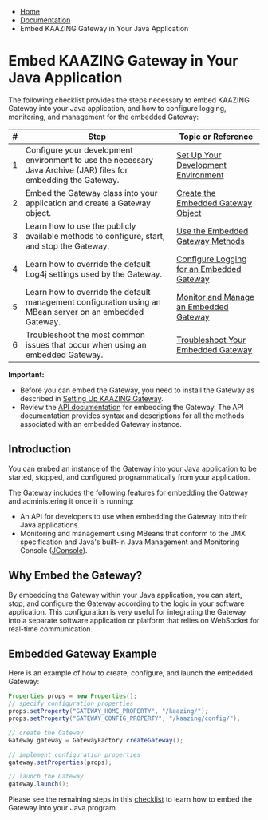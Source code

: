 -   [Home](../../index.md)
-   [Documentation](../index.md)
-   Embed KAAZING Gateway in Your Java Application

Embed KAAZING Gateway in Your Java Application
==============================================

The following checklist provides the steps necessary to embed KAAZING Gateway into your Java application, and how to configure logging, monitoring, and management for the embedded Gateway:

| \#  | Step                                                                                                               | Topic or Reference                                                                   |
|-----|--------------------------------------------------------------------------------------------------------------------|--------------------------------------------------------------------------------------|
| 1   | Configure your development environment to use the necessary Java Archive (JAR) files for embedding the Gateway. | [Set Up Your Development Environment](../embedded-gateway/p_embedded_gateway_setup.md)                |
| 2   | Embed the Gateway class into your application and create a Gateway object.                                      | [Create the Embedded Gateway Object](../embedded-gateway/p_embedded_gateway_object.md)         |
| 3   | Learn how to use the publicly available methods to configure, start, and stop the Gateway.                      | [Use the Embedded Gateway Methods](../embedded-gateway/p_embedded_gateway_methods.md)          |
| 4   | Learn how to override the default Log4j settings used by the Gateway.                                           | [Configure Logging for an Embedded Gateway](../embedded-gateway/p_embedded_gateway_logging.md) |
| 5   | Learn how to override the default management configuration using an MBean server on an embedded Gateway.        | [Monitor and Manage an Embedded Gateway](../embedded-gateway/p_embedded_gateway_monitor.md)    |
| 6   | Troubleshoot the most common issues that occur when using an embedded Gateway.                                  | [Troubleshoot Your Embedded Gateway](../embedded-gateway/p_embedded_gateway_tshoot.md)         |


**Important:** 

-   Before you can embed the Gateway, you need to install the Gateway as described in [Setting Up KAAZING Gateway](../about/setup-guide.md).
-   Review the [API documentation](../apidoc/server/gateway/server/api/index.html) for embedding the Gateway. The API documentation provides syntax and descriptions for all the methods associated with an embedded Gateway instance.

Introduction
------------

You can embed an instance of the Gateway into your Java application to be started, stopped, and configured programmatically from your application.

The Gateway includes the following features for embedding the Gateway and administering it once it is running:
-   An API for developers to use when embedding the Gateway into their Java applications.
-   Monitoring and management using MBeans that conform to the JMX specification and Java's built-in Java Management and Monitoring Console ([JConsole](http://docs.oracle.com/javase/7/docs/technotes/guides/management/jconsole.html)).

Why Embed the Gateway?
-------------------------

By embedding the Gateway within your Java application, you can start, stop, and configure the Gateway according to the logic in your software application. This configuration is very useful for integrating the Gateway into a separate software application or platform that relies on WebSocket for real-time communication.

Embedded Gateway Example
-------------------------------

Here is an example of how to create, configure, and launch the embedded Gateway:

``` java
Properties props = new Properties();
// specify configuration properties
props.setProperty("GATEWAY_HOME_PROPERTY", "/kaazing/");
props.setProperty("GATEWAY_CONFIG_PROPERTY", "/kaazing/config/");

// create the Gateway
Gateway gateway = GatewayFactory.createGateway();

// implement configuration properties
gateway.setProperties(props);

// launch the Gateway
gateway.launch();
```

Please see the remaining steps in this [checklist](#embed-kaazing-gateway-in-your-java-application) to learn how to embed the Gateway into your Java program.

